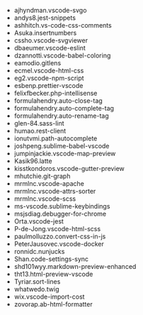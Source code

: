 * ajhyndman.vscode-svgo
* andys8.jest-snippets
* ashhitch.vs-code-css-comments
* Asuka.insertnumbers
* cssho.vscode-svgviewer
* dbaeumer.vscode-eslint
* dzannotti.vscode-babel-coloring
* eamodio.gitlens
* ecmel.vscode-html-css
* eg2.vscode-npm-script
* esbenp.prettier-vscode
* felixfbecker.php-intellisense
* formulahendry.auto-close-tag
* formulahendry.auto-complete-tag
* formulahendry.auto-rename-tag
* glen-84.sass-lint
* humao.rest-client
* ionutvmi.path-autocomplete
* joshpeng.sublime-babel-vscode
* jumpinjackie.vscode-map-preview
* Kasik96.latte
* kisstkondoros.vscode-gutter-preview
* mhutchie.git-graph
* mrmlnc.vscode-apache
* mrmlnc.vscode-attrs-sorter
* mrmlnc.vscode-scss
* ms-vscode.sublime-keybindings
* msjsdiag.debugger-for-chrome
* Orta.vscode-jest
* P-de-Jong.vscode-html-scss
* paulmolluzzo.convert-css-in-js
* PeterJausovec.vscode-docker
* ronnidc.nunjucks
* Shan.code-settings-sync
* shd101wyy.markdown-preview-enhanced
* tht13.html-preview-vscode
* Tyriar.sort-lines
* whatwedo.twig
* wix.vscode-import-cost
* zovorap.ab-html-formatter
